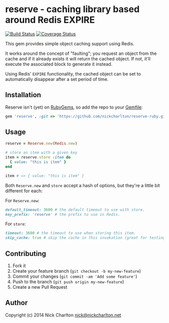 # reserve - caching library based around Redis EXPIRE

[![Build Status](https://travis-ci.org/nickcharlton/reserve-ruby.svg?branch=master)](https://travis-ci.org/nickcharlton/reserve-ruby)
[![Coverage Status](https://img.shields.io/coveralls/nickcharlton/reserve-ruby.svg)](https://coveralls.io/r/nickcharlton/reserve-ruby)

This gem provides simple object caching support using Redis.

It works around the concept of "faulting"; you request an object from the
cache and if it already exists it will return the cached object. If not, it'll
execute the associated block to generate it instead.

Using Redis' `EXPIRE` functionality, the cached object can be set to
automatically disappear after a set period of time.

## Installation

Reserve isn't (yet) on [RubyGems][], so add the repo to your [Gemfile][]:

```ruby
gem 'reserve', :git => 'https://github.com/nickcharlton/reserve-ruby.git'
```

## Usage

```ruby
reserve = Reserve.new(Redis.new)

# store an item with a given key
item = reserve.store :item do
  { value: "this is item" }
end

item # => { value: "this is item" }
```

Both `Reserve.new` and `store` accept a hash of options, but they're a little
bit different for each:

For `Reserve.new`:

```ruby
default_timeout: 3600 # the default timeout to use with store.
key_prefix: 'reserve' # the prefix to use in Redis.
```

For `store`:

```ruby
timeout: 3600 # the timeout to use when storing this item.
skip_cache: true # skip the cache in this invokation (great for testing).
```

## Contributing

1. Fork it
2. Create your feature branch (`git checkout -b my-new-feature`)
3. Commit your changes (`git commit -am 'Add some feature'`)
4. Push to the branch (`git push origin my-new-feature`)
5. Create a new Pull Request

## Author

Copyright (c) 2014 Nick Charlton <nick@nickcharlton.net>

[RubyGems]: http://rubygems.org
[Gemfile]: http://bundler.io
